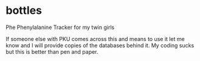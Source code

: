 bottles
=======

Phe Phenylalanine Tracker for  my twin girls

If someone else with PKU comes across this and means to use it let me know and I will provide copies of the databases behind it.  My coding sucks but this is better than pen and paper.  
